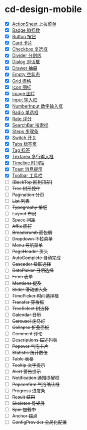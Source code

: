 # cd-design-mobile
- [x] [ActionSheet 上拉菜单](https://github.com/YutLee/cd-design-mobile/blob/main/src/action-sheet/README.md)
- [x] [Badge 徽标数](https://github.com/YutLee/cd-design-mobile/blob/main/src/badge/README.md)
- [x] [Button 按钮](https://github.com/YutLee/cd-design-mobile/blob/main/src/button/README.md)
- [x] [Card 卡片](https://github.com/YutLee/cd-design-mobile/blob/main/src/card/README.md)
- [x] [Checkbox 复选框](https://github.com/YutLee/cd-design-mobile/blob/main/src/checkbox/README.md)
- [x] [Divider 分割线](https://github.com/YutLee/cd-design-mobile/blob/main/src/divider/README.md)
- [x] [Dialog 对话框](https://github.com/YutLee/cd-design-mobile/blob/main/src/dialog/README.md)
- [x] [Drawer 抽屉](https://github.com/YutLee/cd-design-mobile/blob/main/src/drawer/README.md)
- [x] [Empty 空状态](https://github.com/YutLee/cd-design-mobile/blob/main/src/empty/README.md)
- [x] [Grid 栅格](https://github.com/YutLee/cd-design-mobile/blob/main/src/grid/README.md)
- [x] [Icon 图标](https://github.com/YutLee/cd-design-mobile/blob/main/src/icon/README.md)
- [x] [Image 图片](https://github.com/YutLee/cd-design-mobile/blob/main/src/image/README.md)
- [x] [Input 输入框](https://github.com/YutLee/cd-design-mobile/blob/main/src/input/README.md)
- [x] [NumberInput 数字输入框](https://github.com/YutLee/cd-design-mobile/blob/main/src/number-input/README.md)
- [x] [Radio 单选框](https://github.com/YutLee/cd-design-mobile/blob/main/src/radio/README.md)
- [x] [Rate 评分](https://github.com/YutLee/cd-design-mobile/blob/main/src/rate/README.md)
- [x] [SearchBar 搜索栏](https://github.com/YutLee/cd-design-mobile/blob/main/src/search-bar/README.md)
- [x] [Steps 步骤条](https://github.com/YutLee/cd-design-mobile/blob/main/src/steps/README.md)
- [x] [Switch 开关](https://github.com/YutLee/cd-design-mobile/blob/main/src/switch/README.md)
- [x] [Tabs 标签页](https://github.com/YutLee/cd-design-mobile/blob/main/src/tabs/README.md)
- [x] [Tag 标签](https://github.com/YutLee/cd-design-mobile/blob/main/src/tag/README.md)
- [x] [Textarea 多行输入框](https://github.com/YutLee/cd-design-mobile/blob/main/src/textarea/README.md)
- [x] [Timeline 时间轴](https://github.com/YutLee/cd-design-mobile/blob/main/src/timeline/README.md)
- [x] [Toast 消息提示](https://github.com/YutLee/cd-design-mobile/blob/main/src/toast/README.md)
- [x] [Toolbar 工具栏](https://github.com/YutLee/cd-design-mobile/blob/main/src/toolbar/README.md)
- [ ] ~~[BackTop 回到顶部]~~
- [ ] ~~Tree 树形控件~~
- [ ] ~~Pagination 分页~~
- [ ] ~~List 列表~~
- [ ] ~~Typography 排版~~
- [ ] ~~Layout 布局~~
- [ ] ~~Space 间距~~
- [ ] ~~Affix 固钉~~
- [ ] ~~Breadcrumb 面包屑~~
- [ ] ~~Dropdown 下拉菜单~~
- [ ] ~~Menu 导航菜单~~
- [ ] ~~PageHeader 页头~~
- [ ] ~~AutoComplete 自动完成~~
- [ ] ~~Cascader 级联选择~~
- [ ] ~~DatePicker 日期选择~~
- [ ] ~~From 表单~~
- [ ] ~~Mentions 提及~~
- [ ] ~~Slider 滑动输入条~~
- [ ] ~~TimePicker 时间选择框~~
- [ ] ~~Transfer 穿梭框~~
- [ ] ~~TreeSelect 树选择~~
- [ ] ~~Calendar 日历~~
- [ ] ~~Carousel 走马灯~~
- [ ] ~~Collapse 折叠面板~~
- [ ] ~~Comment 评论~~
- [ ] ~~Descriptions 描述列表~~
- [ ] ~~Popover 气泡卡片~~
- [ ] ~~Statistic 统计数值~~
- [ ] ~~Table 表格~~
- [ ] ~~Tooltip 文字提示~~
- [ ] ~~Alert 警告提示~~
- [ ] ~~Notification 通知提醒框~~
- [ ] ~~Popconfirm 气泡确认框~~
- [ ] ~~Progress 进度条~~
- [ ] ~~Result 结果~~
- [ ] ~~Skeleton 骨架屏~~
- [ ] ~~Spin 加载中~~
- [ ] ~~Anchor 锚点~~
- [ ] ~~ConfigProvider 全局化配置~~
